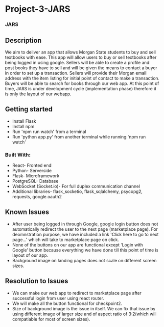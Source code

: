 # Project-3-JARS

### JARS

## Description

We aim to deliver an app that allows Morgan State students to buy and sell textbooks with ease. This app will allow users to  buy or sell textbooks after being logged in using google. Sellers  will be able to create a profile and post books they have to sell and will be given the means to contact a buyer in order to set up a transaction. Sellers will provide their Morgan email address with the item listing for initial point of contact to make a transaction. Buyers will be able to search for books through our web app.
At this point of time, JARS is under development cycle (implementation phase) therefore it is only the layout of our webapp.

## Getting started
- Install Flask
- Install npm
- Run 'npm run watch' from a terminal
- Run 'python app.py' from another terminal while running 'npm run watch'

### Built With:
- React- Fronted end
- Python- Serverside
- Flask- Microframework
- PostgreSQL- Database
- WebSocket (Socket.io)- For full duplex communication channel
- Additional libraries- flask_socketio, flask_sqlalchemy, psycopg2, requests, google.oauth2


## Known Issues
- After user being logged in through Google, google login button does not automatically redirect the user to the next page (marketplace page). For deomnstration purpose, we have included a link 'Click here to go to next page...' which will take to marketplace page on click.
- None of the buttons on our app are functional except 'Login with Google' button because everything we have done till this point of time is layout of our app.
- Background image on landing pages does not scale on different screen sizes.

## Resolution to Issues
- We can make our web app to redirect to marketplace page after successful login from user using react router.
- We will make all the button functional for checkpoint2.
- Size of background image is the issue in itself. We can fix that issue by using different image of larger size and of aspect ratio of 3:2(which will compatiable for most of screen sizes).